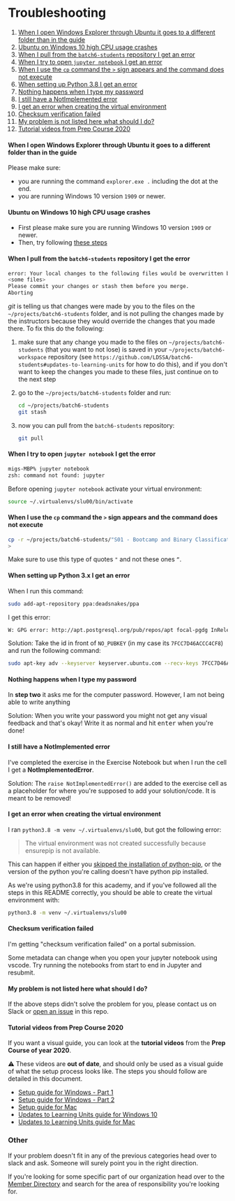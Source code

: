 # Troubleshooting

1. [When I open Windows Explorer through Ubuntu it goes to a different folder than in the guide](#When-I-open-Windows-Explorer-through-Ubuntu-it-goes-to-a-different-folder-than-in-the-guide)
1. [Ubuntu on Windows 10 high CPU usage crashes](#Ubuntu-on-Windows-10-high-CPU-usage-crashes)
1. [When I pull from the `batch6-students` repository I get an error](#When-I-pull-from-the-batch6-students-repository-I-get-the-error)
1. [When I try to open `jupyter notebook` I get an error](#When-I-try-to-open-jupyter-notebook-I-get-the-error)
1. [When I use the `cp` command the `>` sign appears and the command does not execute](#When-I-use-the-`cp`-command-the->-sign-appears-and-the-command-does-not-execute)
1. [When setting up Python 3.8 I get an error](#When-setting-up-python-3.7-i-get-an-error)
1. [Nothing happens when I type my password](#Nothing-happens-when-I-type-my-password)
1. [I still have a NotImplemented error](#I-still-have-a-NotImplemented-error)
1. [I get an error when creating the virtual environment](#I-get-an-error-when-creating-the-virtual-environment)
1. [Checksum verification failed](#Checksum-verification-failed)
1. [My problem is not listed here what should I do?](#My-problem-is-not-listed-here-what-should-I-do?)
1. [Tutorial videos from Prep Course 2020](#Tutorial-videos-from-Prep-Course-2020)

#### When I open Windows Explorer through Ubuntu it goes to a different folder than in the guide

Please make sure:

* you are running the command `explorer.exe .` including the dot at the end.
* you are running Windows 10 version `1909` or newer.

#### Ubuntu on Windows 10 high CPU usage crashes

* First please make sure you are running Windows 10 version `1909` or newer.
* Then, try following [these steps](https://teckangaroo.com/enable-windows-10-virtual-machine-platform/)

#### When I pull from the `batch6-students` repository I get the error

```bash
error: Your local changes to the following files would be overwritten by merge:
<some files>
Please commit your changes or stash them before you merge.
Aborting
```

_git_ is telling us that changes were made by you to the files on the `~/projects/batch6-students` folder, and is not pulling the changes made by the instructors because they would override the changes that you made there. To fix this do the following:

1. make sure that any change you made to the files on `~/projects/batch6-students`  (that you want to not lose) is saved in your `~/projects/batch6-workspace` repository (see `https://github.com/LDSSA/batch6-students#updates-to-learning-units` for how to do this), and if you don't want to keep the changes you made to these files, just continue on to the next step
2. go to the `~/projects/batch6-students` folder and run:

    ```bash
    cd ~/projects/batch6-students
    git stash
    ```

3. now you can pull from the `batch6-students` repository:

    ```bash
    git pull
    ```

#### When I try to open `jupyter notebook` I get the error

```bash
migs-MBP% jupyter notebook
zsh: command not found: jupyter
```

Before opening `jupyter notebook` activate your virtual environment:

```bash
source ~/.virtualenvs/slu00/bin/activate
```

#### When I use the `cp` command the `>` sign appears and the command does not execute

```bash
cp -r ~/projects/batch6-students/"S01 - Bootcamp and Binary Classification"/"SLU01 - Pandas 101" ~/projects/batch6-workspace/"S01 - Bootcamp and Binary Classification"
>
```

Make sure to use this type of quotes `"` and not these ones `“`.

#### When setting up Python 3.x I get an error

When I run this command:

```bash
sudo add-apt-repository ppa:deadsnakes/ppa
```

I get this error:

```bash
W: GPG error: http://apt.postgresql.org/pub/repos/apt focal-pgdg InRelease: The following signatures couldn't be verified because the public key is not available: NO_PUBKEY 7FCC7D46ACCC4CF8
```

Solution: Take the id in front of `NO_PUBKEY` (in my case its `7FCC7D46ACCC4CF8`) and run the following command:

```bash
sudo apt-key adv --keyserver keyserver.ubuntu.com --recv-keys 7FCC7D46ACCC4CF8
```

#### Nothing happens when I type my password

In **step two** it asks me for the computer password. However, I am not being able to write anything

Solution:
When you write your password you might not get any visual feedback and that's okay! Write it as normal and hit <kbd>enter</kbd> when you're done!

#### I still have a NotImplemented error

I've completed the exercise in the Exercise Notebook but when I run the cell I get a **NotImplementedError**.

Solution:
The `raise NotImplementedError()` are added to the exercise cell as a placeholder for where you're supposed to add your solution/code. It is meant to be removed!

#### I get an error when creating the virtual environment

I ran `python3.8 -m venv ~/.virtualenvs/slu00`, but got the following error:

>The virtual environment was not created successfully because ensurepip is not available.

This can happen if either you [skipped the installation of python-pip](#Setup-for-all-Operating-Systems), or the version of the python you're calling doesn't have python pip installed.

As we're using python3.8 for this academy, and if you've followed all the steps in this README correctly, you should be able to create the virtual environment with:

```bash
python3.8 -m venv ~/.virtualenvs/slu00
```

#### Checksum verification failed

I'm getting "checksum verification failed" on a portal submission.

Some metadata can change when you open your jupyter notebook using vscode. Try running the notebooks from start to end in Jupyter and resubmit.

#### My problem is not listed here what should I do?

If the above steps didn't solve the problem for you, please contact us on Slack or [open an issue](https://guides.github.com/features/issues/) in this repo.

#### Tutorial videos from Prep Course 2020

If you want a visual guide, you can look at the **tutorial videos** from the **Prep Course of year 2020**.

:warning: These videos are **out of date**, and should only be used as a visual guide of what the setup process looks like. The steps you should follow are detailed in this document.

 * [Setup guide for Windows - Part 1](https://www.youtube.com/watch?v=fWi3bYoHW18)
* [Setup guide for Windows - Part 2](https://www.youtube.com/watch?v=bnJOQHh9pJ4)
* [Setup guide for Mac](https://www.youtube.com/watch?v=qs0z4ibMFdU)
* [Updates to Learning Units guide for Windows 10](https://www.youtube.com/watch?v=Q2Cezm6ufrE)
* [Updates to Learning Units guide for Mac](https://www.youtube.com/watch?v=-fzIDfNBZ0I)

### Other

If your problem doesn't fit in any  of the previous categories head over to slack and ask.
Someone will surely point you in the right direction.

If you're looking for some specific part of our organization head over to the
[Member Directory](https://ldssa.github.io/wiki/About%20us/Member-Directory/)
and search for the area of responsibility you're looking for.